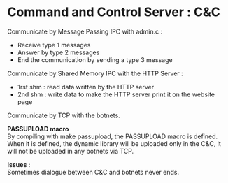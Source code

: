 # Command and Control Server : C&C

Communicate by Message Passing IPC with admin.c :
- Receive type 1 messages
- Answer by type 2 messages
- End the communication by sending a type 3 message

Communicate by Shared Memory IPC with the HTTP Server :  
- 1rst shm : read data written by the HTTP server
- 2nd shm : write data to make the HTTP server print it on the website page

Communicate by TCP with the botnets.

**PASSUPLOAD macro**  
By compiling with make passupload, the PASSUPLOAD macro is defined. When it is defined, the dynamic library will be uploaded only in the C&C, it will not be uploaded in any botnets via TCP.

**Issues :**  
Sometimes dialogue between C&C and botnets never ends.
